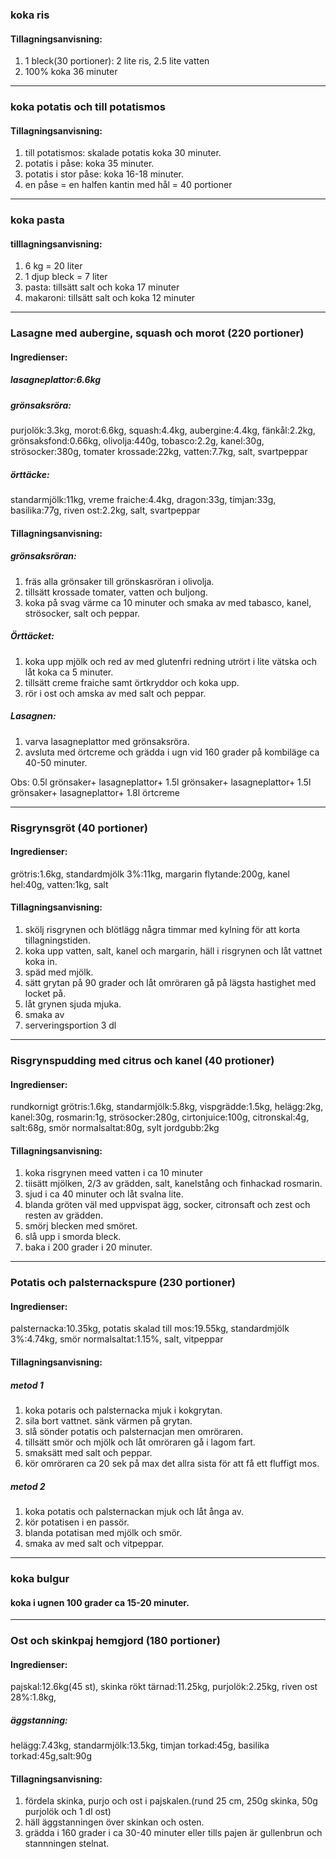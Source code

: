 ### koka ris
#### Tillagningsanvisning:
1. 1 bleck(30 portioner): 2 lite ris, 2.5 lite vatten
2. 100% koka 36 minuter


--------
### koka potatis och till potatismos
#### Tillagningsanvisning:
1. till potatismos: skalade potatis koka 30 minuter.
2. potatis i påse: koka 35 minuter.
3. potatis i stor påse: koka 16-18 minuter.
4. en påse = en halfen kantin med hål = 40 portioner


--------
### koka pasta
#### tilllagningsanvisning:
1. 6 kg = 20 liter
2. 1 djup bleck = 7 liter
3. pasta: tillsätt salt och koka 17 minuter
4. makaroni: tillsätt salt och koka 12 minuter


--------
### Lasagne med aubergine, squash och morot (220 portioner)
#### Ingredienser:
##### lasagneplattor:6.6kg
##### grönsaksröra:
purjolök:3.3kg, morot:6.6kg, squash:4.4kg, aubergine:4.4kg, fänkål:2.2kg, grönsaksfond:0.66kg, olivolja:440g, tobasco:2.2g, kanel:30g, strösocker:380g, tomater krossade:22kg, vatten:7.7kg, salt, svartpeppar
##### örttäcke:
standarmjölk:11kg, vreme fraiche:4.4kg, dragon:33g, timjan:33g, basilika:77g, riven ost:2.2kg, salt, svartpeppar

#### Tillagningsanvisning:
##### grönsaksröran:
1. fräs alla grönsaker till grönskasröran i olivolja.
2. tillsätt krossade tomater, vatten och buljong.
3. koka på svag värme ca 10 minuter och smaka av med tabasco, kanel, strösocker, salt och peppar.

##### Örttäcket:
1. koka upp mjölk och red av med glutenfri redning utrört i lite vätska och låt koka ca 5 minuter.
2. tillsätt creme fraiche samt örtkryddor och koka upp.
3. rör i ost och amska av med salt och peppar.

##### Lasagnen:
1. varva lasagneplattor med grönsaksröra.
2. avsluta med örtcreme och grädda i ugn vid 160 grader på kombiläge ca 40-50 minuter.

Obs: 0.5l grönsaker+ lasagneplattor+ 1.5l grönsaker+ lasagneplattor+ 1.5l grönsaker+ lasagneplattor+  1.8l örtcreme

--------
### Risgrynsgröt (40 portioner)
#### Ingredienser:
grötris:1.6kg, standardmjölk 3%:11kg, margarin flytande:200g, kanel hel:40g, vatten:1kg, salt

#### Tillagningsanvisning:
1. skölj risgrynen och blötlägg några timmar med kylning för att korta tillagningstiden.
2. koka upp vatten, salt, kanel och margarin, häll i risgrynen och låt vattnet koka in.
3. späd med mjölk.
4. sätt grytan på 90 grader och låt omröraren gå på lägsta hastighet med locket på.
5. låt grynen sjuda mjuka.
6. smaka av 
7. serveringsportion 3 dl


--------
### Risgrynspudding med citrus och kanel (40 protioner)
#### Ingredienser:
rundkornigt grötris:1.6kg, standarmjölk:5.8kg, vispgrädde:1.5kg, helägg:2kg, kanel:30g, rosmarin:1g, strösocker:280g, cirtonjuice:100g, citronskal:4g, salt:68g, smör normalsaltat:80g, sylt jordgubb:2kg

#### Tillagningsanvisning:
1. koka risgrynen meed vatten i ca 10 minuter
2. tiisätt mjölken, 2/3 av grädden, salt, kanelstång och finhackad rosmarin.
3. sjud i ca 40 minuter och låt svalna lite.
4. blanda gröten väl med uppvispat ägg, socker, citronsaft och zest och resten av grädden.
5. smörj blecken med smöret.
6. slå upp i smorda bleck.
7. baka i 200 grader i 20 minuter.



--------
### Potatis och palsternackspure (230 portioner)
#### Ingredienser:
palsternacka:10.35kg, potatis skalad till mos:19.55kg, standardmjölk 3%:4.74kg, smör normalsaltat:1.15%, salt, vitpeppar

#### Tillagningsanvisning:
##### metod 1
1. koka potaris och palsternacka mjuk i kokgrytan.
2. sila bort vattnet. sänk värmen på grytan.
3. slå sönder potatis och palsternacjan men omröraren.
4. tillsätt smör och mjölk och låt omröraren gå i lagom fart.
5. smaksätt med salt och peppar.
6. kör omröraren ca 20 sek på max det allra sista för att få ett fluffigt mos.

##### metod 2
1. koka potatis och palsternackan mjuk och låt ånga av.
2. kör potatisen i en passör.
3. blanda potatisan med mjölk och smör.
4. smaka av med salt och vitpeppar.


--------
### koka bulgur
#### koka i ugnen 100 grader ca 15-20 minuter.


--------
### Ost och skinkpaj hemgjord (180 portioner)
#### Ingredienser:
pajskal:12.6kg(45 st), skinka rökt tärnad:11.25kg, purjolök:2.25kg, riven ost 28%:1.8kg,

##### äggstanning:
helägg:7.43kg, standarmjölk:13.5kg, timjan torkad:45g, basilika torkad:45g,salt:90g

#### Tillagningsanvisning:
1. fördela skinka, purjo och ost i pajskalen.(rund 25 cm, 250g skinka, 50g purjolök och 1 dl ost)
2. häll äggstanningen över skinkan och osten.
3. grädda i 160 grader i ca 30-40 minuter eller tills pajen är gullenbrun och stannningen stelnat.
